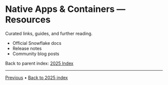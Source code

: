 # Native Apps & Containers — Resources

Curated links, guides, and further reading.

- Official Snowflake docs
- Release notes
- Community blog posts

Back to parent index: [2025 Index](../0-README.md)


---

[Previous](./7-performance-and-best-practices.md) • [Back to 2025 index](../0-README.md)
